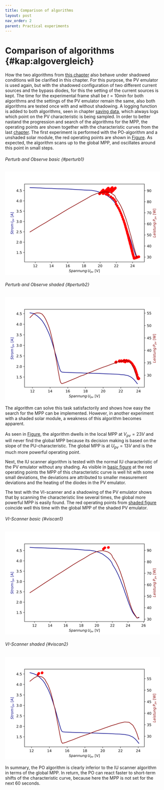 ```yaml
---
title: Comparison of algorithms
layout: post
nav_order: 2
parent: Practical experiments
---
```


# Comparison of algorithms {#kap:algovergleich}

How the two algorithms from [this chapter](../algorithms) also
behave under shadowed conditions will be clarified in this chapter. For
this purpose, the PV
emulator is used again, but with the shadowed configuration of two
different current sources and the bypass diodes, for this the setting of
the current sources is kept. The time for the experimental frame shall
be $t=10min$ for both algorithms and the settings of the
PV emulator remain
the same, also both algorithms are tested once with and without
shadowing. A logging function is added to both algorithms, seen in
chapter [saving data](../software/savingdata), which always logs which point on the PV
characteristic is being sampled. In order to better nastand the
progression and search of the algorithms for the
MPP, the operating
points are shown together with the characteristic curves from the last [chapter](characteristics). The first experiment is performed with
the PO-algorithm and
a unshaded solar module, the red operating points are shown in [Figure](#perturb1). As expected, the algorithm scans up
to the global MPP,
and oscillates around this point in small steps.

###### Perturb and Observe basic {#perturb1}

![image](../assets/image/pv-emu-perturb.svg)

###### Perturb and Observe shaded {#perturb2}

![image](../assets/image/pv-emu-perturb_verschattet.svg)

The algorithm can solve this task satisfactorily and shows how easy the
search for the MPP
can be implemented. However, in another experiment with a shaded solar
module, a weakness of this algorithm becomes apparent.\
\
As seen in [Figure](#perturb2), the algorithm dwells in
the local MPP at
$V_{pv}=23V$ and will never find the global MPP because its decision making is based on
the slope of the PU-characteristic. The global MPP is at $U_{pv}=13V$ and is the much more
powerful operating point.

Next, the IU scanner algorithm is tested with the normal IU
characteristic of the PV emulator without any shading. As visible in
[basic figure](#viscan1) at the red operating
points the MPP of
this characteristic curve is well hit with some small deviations, the
deviations are attributed to smaller measurement deviations and the
heating of the diodes in the PV emulator.

The test with the VI-scanner and a shadowing of the
PV emulator shows
that by scanning the characteristic line several times, the global more
powerful MPP is
easily found. The red operating points from [shaded figure](#viscan2)
coincide well this time
with the global MPP
of the shaded PV emulator.

###### VI-Scanner basic {#viscan1}

![image](../assets/image/pv-emu-iu-scanner-unverschattet.svg)

###### VI-Scanner shaded {#viscan2}

![image](../assets/image/pv-emu-iu-scanner-verschattet.svg)

In summary, the PO
algorithm is clearly inferior to the IU scanner algorithm in terms of
the global MPP. In
return, the PO can
react faster to short-term shifts of the characteristic curve, because
here the MPP is not
set for the next 60 seconds.